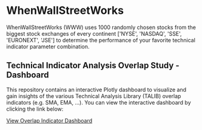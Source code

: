 # WhenWallStreetWorks
WhenWallStreetWorks (WWW) uses 1000 randomly chosen stocks from the biggest stock exchanges of every continent ['NYSE', 'NASDAQ', 'SSE', 'EURONEXT', 'JSE'] to determine the performance of your favorite technical indicator parameter combination.

## Technical Indicator Analysis Overlap Study - Dashboard

This repository contains an interactive Plotly dashboard to visualize and gain insights of the various Technical Analysis Library (TALIB) overlap indicators (e.g. SMA, EMA, ...).
You can view the interactive dashboard by clicking the link below:

[View Overlap Indicator Dashboard](https://github.com/SebastianDeubler/WhenWallStreetWorks/blob/main/2024_08_13_Deployed_Dashboard.py)
